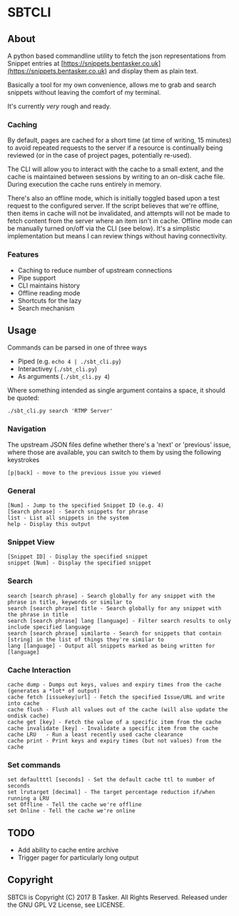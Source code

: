 # SBTCLI


## About

A python based commandline utility to fetch the json representations from Snippet entries at [https://snippets.bentasker.co.uk](https://snippets.bentasker.co.uk) and display them as plain text.

Basically a tool for my own convenience, allows me to grab and search snippets without leaving the comfort of my terminal.

It's currently *very* rough and ready.


### Caching

By default, pages are cached for a short time (at time of writing, 15 minutes) to avoid repeated requests to the server if a resource is continually being reviewed (or in the case of project pages, potentially re-used).

The CLI will allow you to interact with the cache to a small extent, and the cache is maintained between sessions by writing to an on-disk cache file. During execution the cache runs entirely in memory.

There's also an offline mode, which is initially toggled based upon a test request to the configured server. If the script believes that we're offline, then items in cache will not be invalidated, and attempts will not be made to fetch content from the server where an item isn't in cache. Offline mode can be manually turned on/off via the CLI (see below). It's a simplistic implementation but means I can review things without having connectivity.




### Features

* Caching to reduce number of upstream connections
* Pipe support
* CLI maintains history
* Offline reading mode
* Shortcuts for the lazy
* Search mechanism



## Usage


Commands can be parsed in one of three ways

* Piped (e.g. `echo 4 | ./sbt_cli.py`)
* Interactivey (`./sbt_cli.py`)
* As arguments (`./sbt_cli.py 4`)

Where something intended as single argument contains a space, it should be quoted:

    ./sbt_cli.py search 'RTMP Server'


### Navigation

The upstream JSON files define whether there's a 'next' or 'previous' issue, where those are available, you can switch to them by using the following keystrokes

    [p|back] - move to the previous issue you viewed
    

### General

    [Num] - Jump to the specified Snippet ID (e.g. 4)
    [Search phrase] - Search snippets for phrase
    list - List all snippets in the system
    help - Display this output


### Snippet View

    [Snippet ID] - Display the specified snippet
    snippet [Num] - Display the specified snippet


### Search

    search [search phrase] - Search globally for any snippet with the phrase in title, keywords or similar to
    search [search phrase] title - Search globally for any snippet with the phrase in title
    search [search phrase] lang [language] - Filter search results to only include specified language
    search [search phrase] similarto - Search for snippets that contain [string] in the list of things they're similar to
    lang [language] - Output all snippets marked as being written for [language]
    
    
### Cache Interaction

    cache dump - Dumps out keys, values and expiry times from the cache (generates a *lot* of output)
    cache fetch [issuekey|url] - Fetch the specified Issue/URL and write into cache
    cache flush - Flush all values out of the cache (will also update the ondisk cache)
    cache get [key] - Fetch the value of a specific item from the cache
    cache invalidate [key] - Invalidate a specific item from the cache
    cache LRU   - Run a least recently used cache clearance
    cache print - Print keys and expiry times (but not values) from the cache

### Set commands

    set defaultttl [seconds] - Set the default cache ttl to number of seconds
    set lrutarget [decimal] - The target percentage reduction if/when running a LRU
    set Offline - Tell the cache we're offline
    set Online - Tell the cache we're online



## TODO

* Add ability to cache entire archive
* Trigger pager for particularly long output
    
    
## Copyright


SBTCli is Copyright (C) 2017 B Tasker. All Rights Reserved.
Released under the GNU GPL V2 License, see LICENSE.
